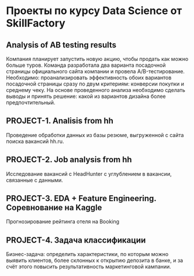 # Проекты по курсу Data Science от SkillFactory

## Analysis of AB testing results
Компания планирует запустить новую акцию, чтобы продать как можно больше туров. Команда разработала два варианта посадочной страницы официального сайта компании и провела A/B-тестирование. Необходимо: проанализировать эффективность обоих вариантов посадочной страницы сразу по двум критериям: конверсии покупки и среднему чеку. На основе проведенного анализа необходимо сделать выводы и принять решение: какой из вариантов дизайна более предпочтительный.

## PROJECT-1. Analisis from hh    
Проведение обработки данных из базы резюме, выгруженной с сайта поиска вакансий hh.ru.

## PROJECT-2. Job analysis from hh
Исследование вакансий с HeadHunter с углублением в вакансии, связанные с данными.

## PROJECT-3. EDA + Feature Engineering. Соревнование на Kaggle
Прогнозирование рейтинга отеля на Booking

## PROJECT-4. Задача классификации
Бизнес-задача: определить характеристики, по которым можно выявить клиентов, более склонных к открытию депозита в банке, и за счёт этого повысить результативность маркетинговой кампании.